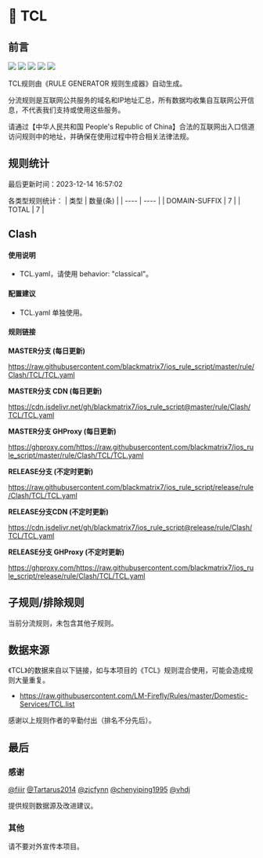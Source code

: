 # 🧸 TCL

## 前言

![](https://shields.io/badge/-移除重复规则-ff69b4) ![](https://shields.io/badge/-DOMAIN与DOMAIN--SUFFIX合并-green) ![](https://shields.io/badge/-DOMAIN--SUFFIX间合并-critical) ![](https://shields.io/badge/-DOMAIN--SUFFIX与DOMAIN--KEYWORD合并-blue) ![](https://shields.io/badge/-IP--CIDR(6)合并-blueviolet) 

TCL规则由《RULE GENERATOR 规则生成器》自动生成。

分流规则是互联网公共服务的域名和IP地址汇总，所有数据均收集自互联网公开信息，不代表我们支持或使用这些服务。

请通过【中华人民共和国 People's Republic of China】合法的互联网出入口信道访问规则中的地址，并确保在使用过程中符合相关法律法规。

## 规则统计

最后更新时间：2023-12-14 16:57:02

各类型规则统计：
| 类型 | 数量(条)  | 
| ---- | ----  |
| DOMAIN-SUFFIX | 7  | 
| TOTAL | 7  | 


## Clash 

#### 使用说明
- TCL.yaml，请使用 behavior: "classical"。

#### 配置建议
- TCL.yaml 单独使用。

#### 规则链接
**MASTER分支 (每日更新)**

https://raw.githubusercontent.com/blackmatrix7/ios_rule_script/master/rule/Clash/TCL/TCL.yaml

**MASTER分支 CDN (每日更新)**

https://cdn.jsdelivr.net/gh/blackmatrix7/ios_rule_script@master/rule/Clash/TCL/TCL.yaml

**MASTER分支 GHProxy (每日更新)**

https://ghproxy.com/https://raw.githubusercontent.com/blackmatrix7/ios_rule_script/master/rule/Clash/TCL/TCL.yaml

**RELEASE分支 (不定时更新)**

https://raw.githubusercontent.com/blackmatrix7/ios_rule_script/release/rule/Clash/TCL/TCL.yaml

**RELEASE分支CDN (不定时更新)**

https://cdn.jsdelivr.net/gh/blackmatrix7/ios_rule_script@release/rule/Clash/TCL/TCL.yaml

**RELEASE分支 GHProxy (不定时更新)**

https://ghproxy.com/https://raw.githubusercontent.com/blackmatrix7/ios_rule_script/release/rule/Clash/TCL/TCL.yaml

## 子规则/排除规则


当前分流规则，未包含其他子规则。

## 数据来源

《TCL》的数据来自以下链接，如与本项目的《TCL》规则混合使用，可能会造成规则大量重复。

- https://raw.githubusercontent.com/LM-Firefly/Rules/master/Domestic-Services/TCL.list


感谢以上规则作者的辛勤付出（排名不分先后）。

## 最后

### 感谢

[@fiiir](https://github.com/fiiir) [@Tartarus2014](https://github.com/Tartarus2014) [@zjcfynn](https://github.com/zjcfynn) [@chenyiping1995](https://github.com/chenyiping1995) [@vhdj](https://github.com/vhdj)

提供规则数据源及改进建议。

### 其他

请不要对外宣传本项目。